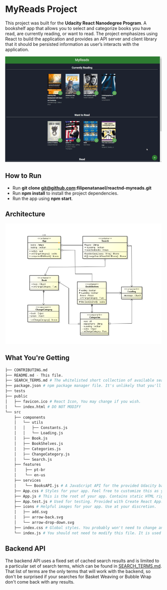 # MyReads Project

This project was built for the **Udacity React Nanodegree Program**. A bookshelf app that allows you to select and categorize books you have read, are currently reading, or want to read. The project emphasizes using React to build the application and provides an API server and client library that it should be persisted information as user’s interacts with the application.

![](https://raw.githubusercontent.com/filipenatanael/images-in-readme/master/MyReads/MyReads.gif)

## How to Run
- Run **git clone git@github.com:filipenatanael/reactnd-myreads.git**
- Run **npm install** to install the project dependencies.
- Run the app using **npm start**.

## Architecture
![](https://github.com/filipenatanael/images-in-readme/blob/master/MyReads/diagram.PNG)

## What You're Getting

```bash
├── CONTRIBUTING.md
├── README.md - This file.
├── SEARCH_TERMS.md # The whitelisted short collection of available search terms for you to use with your app.
├── package.json # npm package manager file. It's unlikely that you'll need to modify this.
├── tests
├── public
│   ├── favicon.ico # React Icon, You may change if you wish.
│   └── index.html # DO NOT MODIFY
└── src
    ├── components
    │   └── utils
    │   │   ├── Constants.js
    │   │   └── Loading.js
    │   ├── Book.js
    │   ├── BookShelves.js
    │   ├── Categories.js
    │   ├── ChangeCategory.js
    │   └── Search.js
    ├── features
    │    ├── pt-br
    │    └── en-us
    ├── services
    │    └── BooksAPI.js # A JavaScript API for the provided Udacity backend. Instructions for the methods are below.
    ├── App.css # Styles for your app. Feel free to customize this as you desire.
    ├── App.js # This is the root of your app. Contains static HTML right now.
    ├── App.test.js # Used for testing. Provided with Create React App. Testing is encouraged, but not required.
    ├── icons # Helpful images for your app. Use at your discretion.
    │   ├── add.svg
    │   ├── arrow-back.svg
    │   └── arrow-drop-down.svg
    ├── index.css # Global styles. You probably won't need to change anything here.
    └── index.js # You should not need to modify this file. It is used for DOM rendering only.


```

## Backend API

The backend API uses a fixed set of cached search results and is limited to a particular set of search terms, which can be found in [SEARCH_TERMS.md](SEARCH_TERMS.md). That list of terms are the only terms that will work with the backend, so don't be surprised if your searches for Basket Weaving or Bubble Wrap don't come back with any results.
